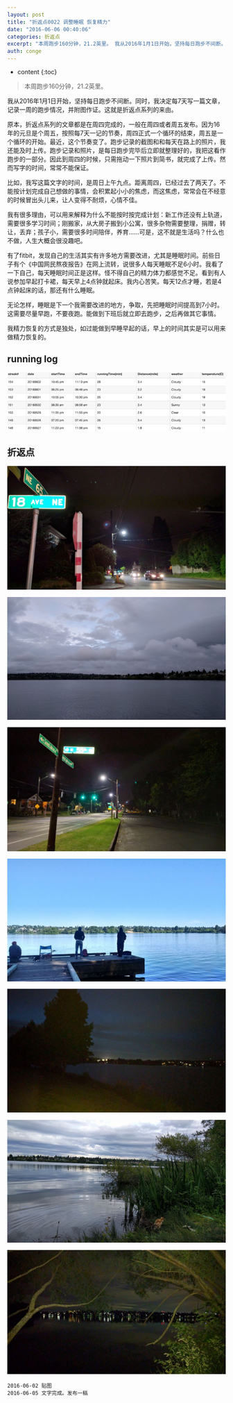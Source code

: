 ```yaml
---
layout: post
title: "折返点0022 调整睡眠 恢复精力"
date: "2016-06-06 00:40:06"
categories: 折返点
excerpt: "本周跑步160分钟，21.2英里。 我从2016年1月1日开始，坚持每日跑步不间断。同时，我决定每7天写一篇文章，记录一周的跑步情况，并附图作证..."
auth: conge
---
```

* content
{:toc}

> 本周跑步160分钟，21.2英里。

我从2016年1月1日开始，坚持每日跑步不间断。同时，我决定每7天写一篇文章，记录一周的跑步情况，并附图作证。这就是折返点系列的来由。

原本，折返点系列的文章都是在周四完成的，一般在周四或者周五发布。因为16年的元旦是个周五，按照每7天一记的节奏，周四正式一个循环的结束，周五是一个循环的开始。最近，这个节奏变了。跑步记录的截图和和每天在路上的照片，我还能及时上传。跑步记录和照片，是每日跑步完毕后立即就整理好的，我把这看作跑步的一部分。因此到周四的时候，只需拖动一下照片到简书，就完成了上传。然而写字的时间，常常不能保证。

比如，我写这篇文字的时间，是周日上午九点。距离周四，已经过去了两天了。不能按计划完成自己想做的事情，会积累起小小的焦虑，而这焦虑，常常会在不经意的时候冒出头儿来，让人变得不耐烦，心情不佳。

我有很多理由，可以用来解释为什么不能按时按完成计划：新工作还没有上轨道，需要很多学习时间；刚搬家，从大房子搬到小公寓，很多杂物需要整理，捐赠，转让，丢弃；孩子小，需要很多时间陪伴，养育……可是，这不就是生活吗？什么也不做，人生大概会很没趣吧。

有了fitbit，发现自己的生活其实有许多地方需要改进，尤其是睡眠时间。前些日子有个《中国网民熬夜报告》在网上流转，说很多人每天睡眠不足6小时。我看了一下自己，每天睡眠时间正是这样。怪不得自己的精力体力都感觉不足。看到有人说参加早起打卡裙，每天早上4点钟就起床。我内心苦笑。每天12点才睡，若是4点钟起床的话，那还有什么睡眠。

无论怎样，睡眠是下一个我需要改进的地方，争取，先把睡眠时间提高到7小时。这需要尽量早跑，不要夜跑。能做到下班后就立即去跑步，之后再做其它事情。

我精力恢复的方式是独处，如过能做到早睡早起的话，早上的时间其实是可以用来做精力恢复的。

## running log

![Running log week 22](/assets/images/折返点/118382-a5e56db97f230c34.png)

## 折返点

![20160527.jpg](/assets/images/折返点/118382-8b246594ff670466.jpg)

![20160528.jpg](/assets/images/折返点/118382-9cb030c663712816.jpg)

![20160529.jpg](/assets/images/折返点/118382-7d8b0b443a0b28cb.jpg)

![20160530.jpg](/assets/images/折返点/118382-339de4da67328472.jpg)

![20160531.jpg](/assets/images/折返点/118382-4e236196d39f3e97.jpg)

![20160601.jpg](/assets/images/折返点/118382-f3837e27d773c9e5.jpg)

![20160602.jpg](/assets/images/折返点/118382-b0cadc6cf3c8ca9f.jpg)

```
2016-06-02 贴图
2016-06-05 文字完成。发布一稿
```
